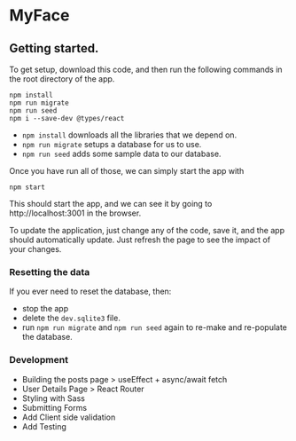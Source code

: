 # MyFace

## Getting started.
To get setup, download this code, and then run the following commands in the root directory of the app.

```shell
npm install
npm run migrate
npm run seed
npm i --save-dev @types/react
```

- `npm install` downloads all the libraries that we depend on.
- `npm run migrate` setups a database for us to use.
- `npm run seed` adds some sample data to our database.

Once you have run all of those, we can simply start the app with
```shell
npm start
```

This should start the app, and we can see it by going to http://localhost:3001 in the browser.

To update the application, just change any of the code, save it, and the app should automatically update.
Just refresh the page to see the impact of your changes.

### Resetting the data
If you ever need to reset the database, then:
- stop the app
- delete the `dev.sqlite3` file.
- run `npm run migrate` and `npm run seed` again to re-make and re-populate the database.

### Development
- Building the posts page > useEffect + async/await fetch
- User Details Page > React Router
- Styling with Sass
- Submitting Forms
- Add Client side validation
- Add Testing
